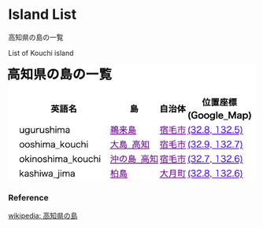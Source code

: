 Island List
===============

高知県の島の一覧

List of Kouchi island

![island list](https://github.com/ohwada/World_Countries/blob/main/geoPandas/polygon_explode/kouchi/island_list/screenshots/kouchi_island_list.png)

### Reference

[wikipedia: 高知県の島](https://ja.wikipedia.org/wiki/Category:%E9%AB%98%E7%9F%A5%E7%9C%8C%E3%81%AE%E5%B3%B6)
